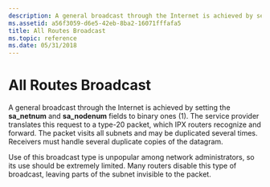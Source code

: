 ```yaml
---
description: A general broadcast through the Internet is achieved by setting the sa\_netnum and sa\_nodenum fields to binary ones (1).
ms.assetid: a56f3059-d6e5-42eb-8ba2-16071fffafa5
title: All Routes Broadcast
ms.topic: reference
ms.date: 05/31/2018
---
```


# All Routes Broadcast

A general broadcast through the Internet is achieved by setting the **sa\_netnum** and **sa\_nodenum** fields to binary ones (1). The service provider translates this request to a type-20 packet, which IPX routers recognize and forward. The packet visits all subnets and may be duplicated several times. Receivers must handle several duplicate copies of the datagram.

Use of this broadcast type is unpopular among network administrators, so its use should be extremely limited. Many routers disable this type of broadcast, leaving parts of the subnet invisible to the packet.

 

 



